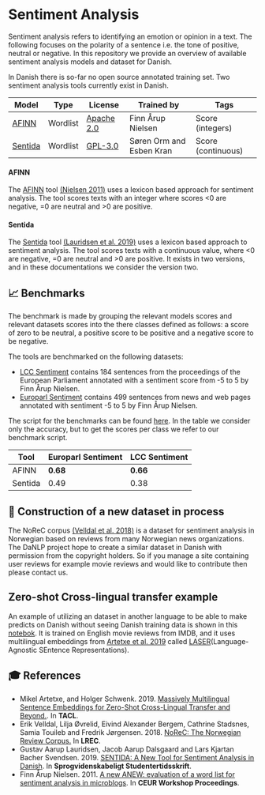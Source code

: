 Sentiment Analysis
============================

Sentiment analysis refers to identifying an emotion or opinion in a text.
The following focuses on the polarity of a sentence i.e. the tone of positive, neutral or negative.
In this repository we provide an overview of available sentiment analysis models and dataset for Danish. 

In Danish there is so-far no open source annotated training set. 
Two sentiment analysis tools currently exist in Danish. 

| Model                                              | Type     | License                    | Trained by               | Tags                                                         |
| -------------------------------------------------- | -------- | -------------------------- | ------------------------ | ------------------------------------------------------------ |
| [AFINN](https://github.com/alexandrainst/danlp/blob/master/docs/models/sentiment_analysis.md#afinn) | Wordlist | [Apache 2.0](https://github.com/fnielsen/afinn/blob/master/LICENSE) | Finn Årup Nielsen | Score (integers) |
| [Sentida](https://github.com/alexandrainst/danlp/blob/master/docs/models/sentiment_analysis.md#sentida) | Wordlist | [GPL-3.0](https://github.com/esbenkc/emma/blob/master/LICENSE) | Søren Orm and Esben Kran | Score (continuous) |

#### AFINN
The [AFINN](https://github.com/fnielsen/afinn) tool [(Nielsen 2011)](https://arxiv.org/abs/1103.2903) uses a lexicon based approach for sentiment analysis.
The tool scores texts with an integer where scores <0 are negative, =0 are neutral and >0 are positive. 


#### Sentida
The [Sentida](https://github.com/esbenkc/emma) tool [(Lauridsen et al. 2019)](https://tidsskrift.dk/lwo/article/view/115711)
uses a lexicon based approach to sentiment analysis. The tool scores texts with a continuous value, where <0 are negative, =0 are neutral and >0 are positive.
It exists in two versions, and in these documentations we consider the version two.


## 📈 Benchmarks 
The benchmark is made by grouping the relevant models scores and relevant datasets scores 
into the there classes defined as follows: a score of zero to be neutral, a positive score to be positive and a negative score to be negative. 

The tools are benchmarked on the following datasets:

- [LCC Sentiment](https://github.com/alexandrainst/danlp/blob/master/docs/datasets.md#lcc-sentiment) contains 184 sentences from the proceedings of the European Parliament annotated with a sentiment score from -5 to 5 by Finn Årup Nielsen.
- [Europarl Sentiment](https://github.com/alexandrainst/danlp/blob/master/docs/datasets.md#europarl-sentiment) contains 499 sentences from news and web pages annotated with sentiment -5 to 5 by Finn Årup Nielsen.

The script for the benchmarks can be found [here](https://github.com/alexandrainst/danlp/blob/master/examples/benchmarks/sentiment_benchmark.py).
In the table we consider only the accuracy, but to get the scores per class we refer to our benchmark script.

| Tool | Europarl Sentiment | LCC Sentiment |
| ---- | ------------------ | ------------- |
| AFINN | **0.68**  | **0.66** |
| Sentida | 0.49 | 0.38 |

## **👷** Construction of a new dataset  in process
The NoReC corpus [(Velldal et al. 2018)](http://www.lrec-conf.org/proceedings/lrec2018/pdf/851.pdf) 
is a dataset for sentiment analysis in Norwegian based on reviews from many Norwegian news organizations.
The DaNLP project hope to create a similar dataset in Danish with permission from the copyright holders.
So if you manage a site containing user reviews for example movie reviews and would like to contribute then please contact us.

## Zero-shot Cross-lingual transfer example

An example of utilizing an dataset in another language to be able to make predicts on Danish without seeing Danish training data is shown in this 
[notebok](<https://github.com/alexandrainst/danlp/blob/sentiment-start/examples/Zero_shot_sentiment_analysi_example.ipynb>). It is trained on English movie reviews from IMDB, and
it uses multilingual embeddings from [Artetxe et al. 2019](https://arxiv.org/pdf/1812.10464.pdf) called 
[LASER](<https://github.com/facebookresearch/LASER>)(Language-Agnostic SEntence Representations).


## 🎓 References 
- Mikel Artetxe, and Holger Schwenk. 2019. 
  [Massively Multilingual Sentence Embeddings for Zero-Shot Cross-Lingual Transfer and Beyond.](https://arxiv.org/pdf/1812.10464.pdf). 
  In **TACL**.
- Erik Velldal, Lilja Øvrelid, Eivind Alexander Bergem, Cathrine Stadsnes, Samia Touileb and Fredrik Jørgensen. 2018. [NoReC: The Norwegian Review Corpus.](http://www.lrec-conf.org/proceedings/lrec2018/pdf/851.pdf) In **LREC**.
- Gustav Aarup Lauridsen, Jacob Aarup Dalsgaard and Lars Kjartan Bacher Svendsen. 2019. [SENTIDA: A New Tool for Sentiment Analysis in Danish](https://tidsskrift.dk/lwo/article/view/115711). In **Sprogvidenskabeligt Studentertidsskrift**.
- Finn Årup Nielsen. 2011. [A new ANEW: evaluation of a word list for sentiment analysis in microblogs](https://arxiv.org/abs/1103.2903). In **CEUR Workshop Proceedings**.
 